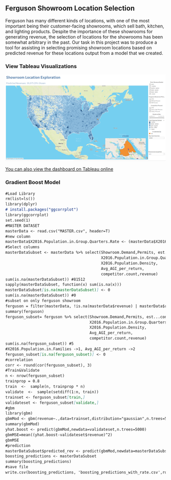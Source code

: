 ## Ferguson Showroom Location Selection

Ferguson has many different kinds of locations, with one of the most important being their customer-facing showrooms, which sell bath, kitchen, and lighting products. Despite the importance of these showrooms for generating revenue, the selection of locations for the showrooms has been somewhat arbitrary in the past.
Our task in this project was to produce a tool for assisting in selecting promising showroom locations based on predicted revenue for these locations output from a model that we created.


### View Tableau Visualizations

![ShowRooms Sample](images/HXH-WbrQ.png)

[You can also view the dashboard on Tableau online](https://public.tableau.com/profile/zhongyi1091#!/vizhome/Ferguson_Tool_final/ShowroomSelection?publish=yes)

### Gradient Boost Model 

```markdown
#Load Library
rm(list=ls())
library(dplyr)
# install.packages("ggcorrplot")
library(ggcorrplot)
set.seed(1)
#MASTER DATASET
masterData <- read.csv("MASTER.csv", header=T)
#new column
masterData$X2016.Population.in.Group.Quarters.Rate <- (masterData$X2016.Population.in.Group.Quarters / masterData$X2016.Total.Population) * 100
#Select columns
masterDataSubset <- masterData %>% select(Showroom.Demand,Permits, est...constr.bus, 
                                          X2016.Population.in.Group.Quarters,
                                          X2016.Population.Density,
                                          Avg_AGI_per_return, 
                                          competitor.count,revenue)
sum(is.na(masterDataSubset)) #81512
sapply(masterDataSubset, function(x) sum(is.na(x)))
masterDataSubset[is.na(masterDataSubset)] <- 0
sum(is.na(masterDataSubset)) #0
#subset on only ferguson showroom
ferguson = filter(masterData, !is.na(masterData$revenue) | masterData$revenue != "")
summary(ferguson)
ferguson_subset= ferguson %>% select(Showroom.Demand,Permits, est...constr.bus, 
                                     X2016.Population.in.Group.Quarters,
                                     X2016.Population.Density,
                                     Avg_AGI_per_return, 
                                     competitor.count,revenue)
sum(is.na(ferguson_subset)) #5
#X2016.Population.in.Families ->1, Avg_AGI_per_return ->2
ferguson_subset[is.na(ferguson_subset)] <- 0
#correlation
corr <- round(cor(ferguson_subset), 3) 
#Train&Validate
n <- nrow(ferguson_subset)
trainprop = 0.8
train  <-  sample(n, trainprop * n)
validate  <-  sample(setdiff(1:n, train)) 
trainset <- ferguson_subset[train,]
validateset <- ferguson_subset[validate,]
#gbm
library(gbm)
gbmMod <- gbm(revenue~.,data=trainset,distribution="gaussian",n.trees=5000,interaction.depth=4)
summary(gbmMod)
yhat.boost <- predict(gbmMod,newdata=validateset,n.trees=5000)
gbmMSE=mean((yhat.boost-validateset$revenue)^2)
gbmMSE
#prediction
masterDataSubset$predicted_rev <- predict(gbmMod,newdata=masterDataSubset,n.trees=5000)
boosting_predictions <- masterDataSubset
summary(boosting_predictions)
#save file 
write.csv(boosting_predictions, 'boosting_predictions_with_rate.csv',row.names = F)

```


